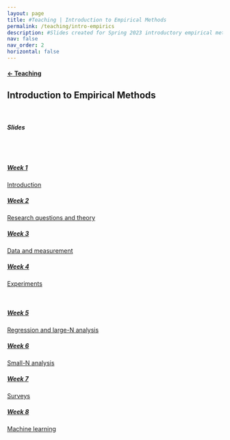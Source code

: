 ```yaml
---
layout: page
title: #Teaching | Introduction to Empirical Methods
permalink: /teaching/intro-empirics
description: #Slides created for Spring 2023 introductory empirical methods course
nav: false
nav_order: 2
horizontal: false
---
```


<h4><a href="/teaching/"><span>&#8592;</span> Teaching</a></h4>
<h2>Introduction to Empirical Methods</h2>
<br>
<h5><i>Slides</i></h5>
<br>
<br>
<div class="card-deck">
    <div class="card">
      <div class="card-body">
        <h5 class="card-title"><a href="/assets/pdf/intro empirics/PS210 Week 1.pdf">Week 1</a></h5>
        <p class="card-text">
            <a href="/assets/pdf/intro empirics/PS210 Week 1.pdf">Introduction</a>
        </p>
      </div>
    </div>
    <div class="card">
      <div class="card-body">
        <h5 class="card-title"><a href="/assets/pdf/intro empirics/PS210 Week 2.pdf">Week 2</a></h5>
        <p class="card-text">
            <a href="/assets/pdf/intro empirics/PS210 Week 2.pdf">Research questions and theory</a>
        </p>
      </div>
    </div>
    <div class="card">
      <div class="card-body">
        <h5 class="card-title"><a href="/assets/pdf/intro empirics/PS210 Week 3.pdf">Week 3</a></h5>
        <p class="card-text">
            <a href="/assets/pdf/intro empirics/PS210 Week 3.pdf">Data and measurement</a>
        </p>
      </div>
    </div>
    <div class="card">
      <div class="card-body">
        <h5 class="card-title"><a href="/assets/pdf/intro empirics/PS210 Week 4.pdf">Week 4</a></h5>
        <p class="card-text">
            <a href="/assets/pdf/intro empirics/PS210 Week 4.pdf">Experiments</a>
        </p>
      </div>
    </div>
</div>
<br>
<div class="card-deck">
    <div class="card">
      <div class="card-body">
        <h5 class="card-title"><a href="/assets/pdf/intro empirics/PS210 Week 5.pdf">Week 5</a></h5>
        <p class="card-text">
            <a href="/assets/pdf/intro empirics/PS210 Week 5.pdf">Regression and large-N analysis</a>
        </p>
      </div>
    </div>
    <div class="card">
      <div class="card-body">
        <h5 class="card-title"><a href="/assets/pdf/intro empirics/PS210 Week 6.pdf">Week 6</a></h5>
        <p class="card-text">
            <a href="/assets/pdf/intro empirics/PS210 Week 6.pdf">Small-N analysis</a>
        </p>
      </div>
    </div>
    <div class="card">
      <div class="card-body">
        <h5 class="card-title"><a href="/assets/pdf/intro empirics/PS210 Week 7.pdf">Week 7</a></h5>
        <p class="card-text">
            <a href="/assets/pdf/intro empirics/PS210 Week 7.pdf">Surveys</a>
        </p>
      </div>
    </div>
    <div class="card">
      <div class="card-body">
        <h5 class="card-title"><a href="/assets/pdf/intro empirics/PS210 Week 8.pdf">Week 8</a></h5>
        <p class="card-text">
            <a href="/assets/pdf/intro empirics/PS210 Week 8.pdf">Machine learning</a>
        </p>
      </div>
    </div>
  </div>

